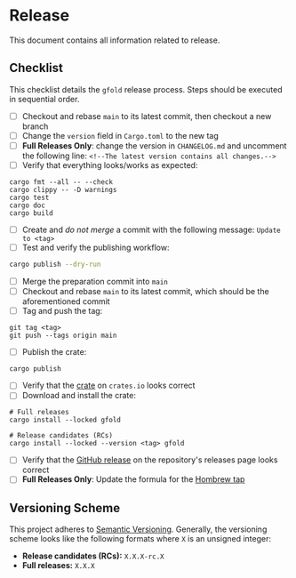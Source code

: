 # Release

This document contains all information related to release.

## Checklist

This checklist details the `gfold` release process.
Steps should be executed in sequential order.

- [ ] Checkout and rebase `main` to its latest commit, then checkout a new branch
- [ ] Change the `version` field in `Cargo.toml` to the new tag
- [ ] **Full Releases Only**: change the version in `CHANGELOG.md` and uncomment the following line: `<!--The latest version contains all changes.-->`
- [ ] Verify that everything looks/works as expected:

```shell
cargo fmt --all -- --check
cargo clippy -- -D warnings
cargo test
cargo doc
cargo build
```

- [ ] Create and _do not merge_ a commit with the following message: `Update to <tag>`
- [ ] Test and verify the publishing workflow:

```bash
cargo publish --dry-run
```

- [ ] Merge the preparation commit into `main`
- [ ] Checkout and rebase `main` to its latest commit, which should be the aforementioned commit
- [ ] Tag and push the tag:

```shell
git tag <tag>
git push --tags origin main
```

- [ ] Publish the crate:

```shell
cargo publish
```

- [ ] Verify that the [crate](https://crates.io/crates/gfold) on `crates.io` looks correct
- [ ] Download and install the crate:

```shell
# Full releases
cargo install --locked gfold

# Release candidates (RCs)
cargo install --locked --version <tag> gfold
```

- [ ] Verify that the [GitHub release](https://github.com/nickgerace/gfold/releases) on the repository's releases page looks correct
- [ ] **Full Releases Only**: Update the formula for the [Hombrew tap](https://github.com/nickgerace/homebrew-nickgerace)

## Versioning Scheme

This project adheres to [Semantic Versioning](https://semver.org/spec/v2.0.0.html).
Generally, the versioning scheme looks like the following formats where `X` is an unsigned integer:

- **Release candidates (RCs):** `X.X.X-rc.X`
- **Full releases:** `X.X.X`